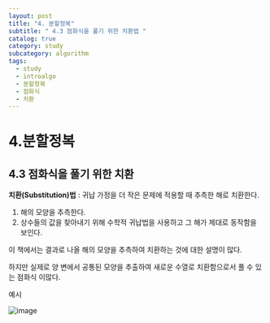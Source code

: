 ```yaml
---
layout: post
title: "4. 분할정복"
subtitle: " 4.3 점화식을 풀기 위한 치환법 "
catalog: true
category: study
subcategory: algorithm
tags:
  - study
  - introalgo
  - 분할정복
  - 점화식
  - 치환
---
```


# 4.분할정복

## 4.3 점화식을 풀기 위한 치환

**치환(Substitution)법** : 귀납 가정을 더 작은 문제에 적용할 때 추측한 해로 치환한다.

1. 해의 모양을 추측한다.
2. 상수들의 값을 찾아내기 위해 수학적 귀납법을 사용하고 그 해가 제대로 동작함을 보인다.

이 책에서는 결과로 나올 해의 모양을 추측하여 치환하는 것에 대한 설명이 많다.

하지만 실제로 양 변에서 공통된 모양을 추출하여 새로운 수열로 치환함으로서 풀 수 있는 점화식 이많다.

예시

![image](https://github.com/junsoopooh/junsoopooh.github.io/blob/master/img/algorithm/230814/algorithm230814.webp?raw=true)
